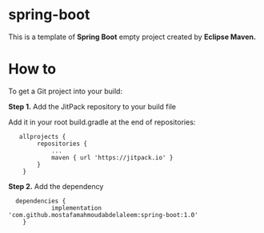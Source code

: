 # spring-boot

This is a template of <strong>Spring Boot</strong> empty project 
created by <strong>Eclipse Maven.</strong>

<h1 class="page-header" id="howto">How to</h1>
<div class="row">
  <div class="col-lg-12">
    <p>To get a Git project into your build:</p>
  </div>
</div>


<b>Step 1.</b> Add the JitPack repository to your build file

<p>Add it in your root build.gradle at the end of repositories:</p>
<pre class="kode language-css code-toolbar"><code class=" kode language-css">	<span class="token selector">allprojects</span> <span class="token punctuation">{</span>
		<span class="token selector">repositories</span> <span class="token punctuation">{</span>
			<span class="token selector">...
			maven</span> <span class="token punctuation">{</span> url <span class="token string">'https://jitpack.io'</span> <span class="token punctuation">}</span>
		<span class="token punctuation">}</span>
	<span class="token punctuation">}</span></code></pre>
    
<p><b>Step 2.</b> Add the dependency</p> 
		
<pre class="kode code-toolbar  language-css"><code id="depCodeGradle" class=" kode  language-css">	<span class="token selector">dependencies</span> <span class="token punctuation">{</span>
	        implementation <span class="token string">'com.github.mostafamahmoudabdelaleem:spring-boot:1.0'</span>
	<span class="token punctuation">}</span>
</code></pre>
                        
